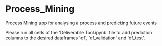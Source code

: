 # Process_Mining
Process Mining app for analysing a process and predicting future events

Please run all cells of the 'Deliverable Tool.ipynb' file to add prediction columns to the desired dataframes 'df', 'df_validation' and 'df_test'.